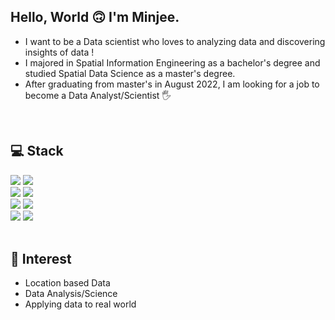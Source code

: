 ## Hello, World 🙃 I'm Minjee. 

- I want to be a Data scientist who loves to analyzing data and discovering insights of data ! 
- I majored in Spatial Information Engineering as a bachelor's degree and studied Spatial Data Science as a master's degree. 
- After graduating from master's in August 2022, I am looking for a job to become a Data Analyst/Scientist 🖐
<br>

## 💻 Stack 
<div>
<img src="https://img.shields.io/badge/Python-3776AB?style=for-the-badge&logo=Python&logoColor=white">
<img src="https://img.shields.io/badge/R-276DC3?style=for-the-badge&logo=R&logoColor=white">
<br>
<img src="https://img.shields.io/badge/MySQL-4479A1?style=for-the-badge&logo=MySQL&logoColor=white">
<img src="https://img.shields.io/badge/Tableau-E97627?style=for-the-badge&logo=Tableau&logoColor=white">
<br>
<img src="https://img.shields.io/badge/TensorFlow-FF6F00?style=for-the-badge&logo=TensorFlow&logoColor=white">
<img src="https://img.shields.io/badge/PyTorch-EE4C2C?style=for-the-badge&logo=PyTorch&logoColor=white">
<br>
<img src="https://img.shields.io/badge/QGIS-589632?style=for-the-badge&logo=QGIS&logoColor=white">
<img src="https://img.shields.io/badge/ArcGIS-2C7AC3?style=for-the-badge&logo=ArcGIS&logoColor=white">
</div>
<br>

## 👀 Interest

- Location based Data
- Data Analysis/Science
- Applying data to real world
<br> 
